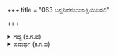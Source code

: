 +++
title = "063 ಬನ್ದನಿವನಬುಜಾಕ್ಷಿಯಿದಿರಲಿ"

+++

<details><summary>ಗದ್ಯ (ಕ.ಗ.ಪ) </summary>

63. ದ್ರೌಪದಿಯ ಮುಂದೆ ನಿಂತು "ಎಲಗೇ ನಿನ್ನ ದೊಡ್ಡಸ್ತಿಕೆಯೆಲ್ಲ ಹಿಂದೆ ನಡೆಯಿತು. ಇನ್ನು ಕುರು ರಾಜಭವನದಲ್ಲಿ ನಡೆಯುವುದಿಲ್ಲ. ಈಗ ದಾಸಿಯರ ಮುಂದೆ ಮೆರೆಯುವಂತೆ ನಡೆ. ಇಳಿ ಮಂಚದಿಂದ ಎಂದು ಜರೆದ.
</details>

<details><summary>ಪದಾರ್ಥ (ಕ.ಗ.ಪ) </summary>

-
</details>
